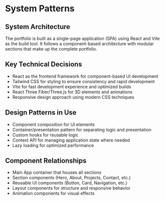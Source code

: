 # System Patterns

## System Architecture
The portfolio is built as a single-page application (SPA) using React and Vite as the build tool. It follows a component-based architecture with modular sections that make up the complete portfolio.

## Key Technical Decisions
- React as the frontend framework for component-based UI development
- Tailwind CSS for styling to ensure consistency and rapid development
- Vite for fast development experience and optimized builds
- React Three Fiber/Three.js for 3D elements and animations
- Responsive design approach using modern CSS techniques

## Design Patterns in Use
- Component composition for UI elements
- Container/presentation pattern for separating logic and presentation
- Custom hooks for reusable logic
- Context API for managing application state where needed
- Lazy loading for optimized performance

## Component Relationships
- Main App container that houses all sections
- Section components (Hero, About, Projects, Contact, etc.)
- Reusable UI components (Button, Card, Navigation, etc.)
- Layout components for structure and responsive behavior
- Animation components for visual effects 